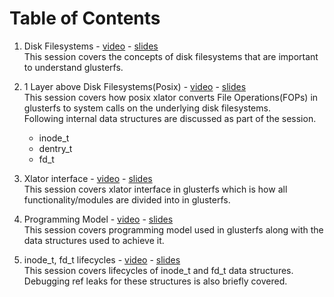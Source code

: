 # Table of Contents
1. Disk Filesystems - [video](https://youtu.be/kD3A_vpVfNk) - [slides](https://www.slideshare.net/PranithKarampuri/glusterfs-session-1-disk-filesystems)  
This session covers the concepts of disk filesystems that are important to understand glusterfs.  

2. 1 Layer above Disk Filesystems(Posix) - [video](https://youtu.be/eNoargRqOHQ) - [slides](https://www.slideshare.net/PranithKarampuri/glusterfs-session-2-1-layer-above-disk-filesystems)  
This session covers how posix xlator converts File Operations(FOPs) in glusterfs to system calls on the underlying disk filesystems.  
Following internal data structures are discussed as part of the session.
    - inode_t
    - dentry_t
    - fd_t  
3. Xlator interface - [video](https://youtu.be/EnYAzpR336I) - [slides](https://www.slideshare.net/PranithKarampuri/gluster-dev-session-3-xlator-interface)  
This session covers xlator interface in glusterfs which is how all functionality/modules are divided into in glusterfs.  
4. Programming Model - [video](https://youtu.be/tmSpZT2nAVo) - [slides](https://www.slideshare.net/PranithKarampuri/glusterfs-session-4-call-frame-and-programming-model-247038588)  
This session covers programming model used in glusterfs along with the data structures used to achieve it.  
5. inode_t, fd_t lifecycles - [video](https://youtu.be/Sl7ZHYpDe14) - [slides](https://www.slideshare.net/PranithKarampuri/glusterfs-session-5-inode-t-fdt-lifecycles)  
This session covers lifecycles of inode_t and fd_t data structures. Debugging ref leaks for these structures is also briefly covered.  
